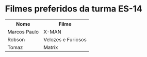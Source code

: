 # Filmes preferidos da turma ES-14

<table>
<tr><th>Nome</th><th>Filme</th></tr>
<tr><td>Marcos Paulo</td><td>X-MAN</td></tr>
<tr><td>Robson</td><td>Velozes e Furiosos</td></tr>
<tr><td>Tomaz</td><td>Matrix</td></tr>
</table>
